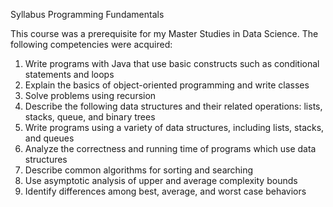Syllabus Programming Fundamentals

This course was a prerequisite for my Master Studies in Data Science.
The following competencies were acquired:

1. Write programs with Java that use basic constructs such as conditional statements and loops
2. Explain the basics of object-oriented programming and write classes
3. Solve problems using recursion 
4. Describe the following data structures and their related operations: lists, stacks, queue, and binary trees
5. Write programs using a variety of data structures, including lists, stacks, and queues
6. Analyze the correctness and running time of programs which use data structures 
7. Describe common algorithms for  sorting and searching
8. Use asymptotic analysis of upper and average complexity bounds
9. Identify differences among best, average, and worst case behaviors
